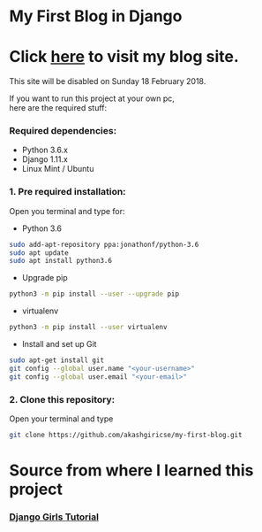 # My First Blog in Django

# Click [here](http://akashgiricse.pythonanywhere.com/) to visit my blog site. <br />
This site will be disabled on Sunday 18 February 2018.

If you want to run this project at your own pc,<br />
here are the required stuff:

### Required dependencies:

- Python 3.6.x
- Django 1.11.x
- Linux Mint / Ubuntu


### 1. Pre required installation:
Open you terminal and type for:

- Python 3.6

```bash
sudo add-apt-repository ppa:jonathonf/python-3.6
sudo apt update
sudo apt install python3.6
```

- Upgrade pip

```bash
python3 -m pip install --user --upgrade pip
```

- virtualenv

```bash
python3 -m pip install --user virtualenv
```

- Install and set up Git
```bash
sudo apt-get install git
git config --global user.name "<your-username>"
git config --global user.email "<your-email>"
```

### 2. Clone this repository:
Open your terminal and type

```bash
git clone https://github.com/akashgiricse/my-first-blog.git
```

# Source from where I learned this project 

### [Django Girls Tutorial](https://tutorial.djangogirls.org/en/)